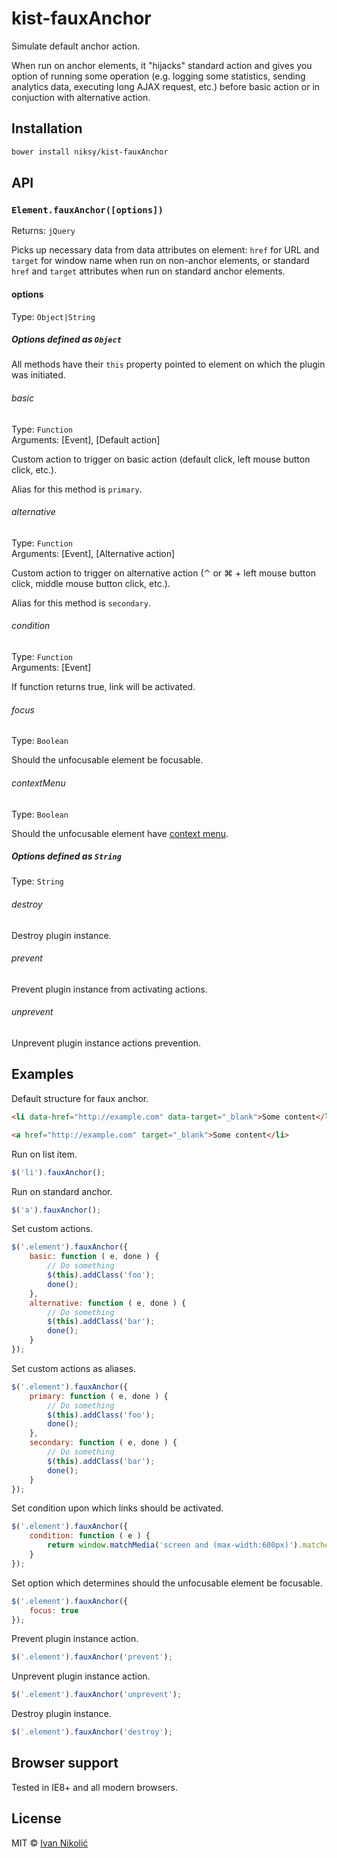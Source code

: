 # kist-fauxAnchor

Simulate default anchor action.

When run on anchor elements, it "hijacks" standard action and gives you option of running some operation (e.g. logging some statistics, sending analytics data, executing long AJAX request, etc.) before basic action or in conjuction with alternative action.

## Installation

```sh
bower install niksy/kist-fauxAnchor
```

## API

### `Element.fauxAnchor([options])`

Returns: `jQuery`

Picks up necessary data from data attributes on element: `href` for URL and `target` for window name when run on non-anchor elements, or standard `href` and `target` attributes when run on standard anchor elements.

#### options

Type: `Object|String`

##### Options defined as `Object`

All methods have their `this` property pointed to element on which the plugin was initiated.

###### basic

Type: `Function`  
Arguments: [Event], [Default action]

Custom action to trigger on basic action (default click, left mouse button click, etc.).

Alias for this method is `primary`.

###### alternative

Type: `Function`  
Arguments: [Event], [Alternative action]

Custom action to trigger on alternative action (⌃ or ⌘ + left mouse button click, middle mouse button click, etc.).

Alias for this method is `secondary`.

###### condition

Type: `Function`  
Arguments: [Event]

If function returns true, link will be activated.

###### focus

Type: `Boolean`  

Should the unfocusable element be focusable.

###### contextMenu

Type: `Boolean`  

Should the unfocusable element have [context menu](https://hacks.mozilla.org/2011/11/html5-context-menus-in-firefox-screencast-and-code/).

##### Options defined as `String`

Type: `String`

###### destroy

Destroy plugin instance.

###### prevent

Prevent plugin instance from activating actions.

###### unprevent

Unprevent plugin instance actions prevention.

## Examples

Default structure for faux anchor.

```html
<li data-href="http://example.com" data-target="_blank">Some content</li>

<a href="http://example.com" target="_blank">Some content</li>
```

Run on list item.

```js
$('li').fauxAnchor();
```

Run on standard anchor.

```js
$('a').fauxAnchor();
```

Set custom actions.

```js
$('.element').fauxAnchor({
	basic: function ( e, done ) {
		// Do something
		$(this).addClass('foo');
		done();
	},
	alternative: function ( e, done ) {
		// Do something
		$(this).addClass('bar');
		done();
	}
});
```

Set custom actions as aliases.

```js
$('.element').fauxAnchor({
	primary: function ( e, done ) {
		// Do something
		$(this).addClass('foo');
		done();
	},
	secondary: function ( e, done ) {
		// Do something
		$(this).addClass('bar');
		done();
	}
});
```

Set condition upon which links should be activated.

```js
$('.element').fauxAnchor({
	condition: function ( e ) {
		return window.matchMedia('screen and (max-width:600px)').matches;
	}
});
```

Set option which determines should the unfocusable element be focusable.

```js
$('.element').fauxAnchor({
	focus: true
});
```

Prevent plugin instance action.

```js
$('.element').fauxAnchor('prevent');
```

Unprevent plugin instance action.

```js
$('.element').fauxAnchor('unprevent');
```

Destroy plugin instance.

```js
$('.element').fauxAnchor('destroy');
```

## Browser support

Tested in IE8+ and all modern browsers.

## License

MIT © [Ivan Nikolić](http://ivannikolic.com)
